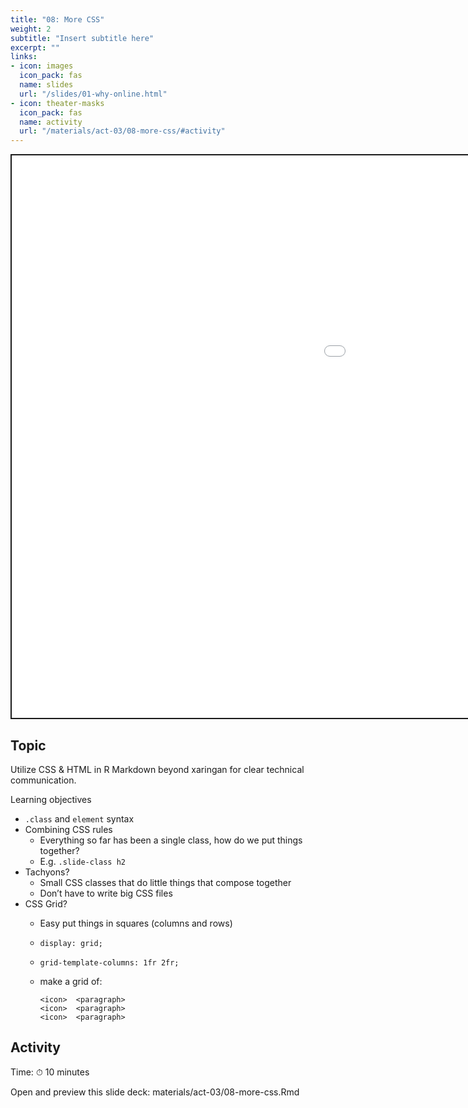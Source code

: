 ```yaml
---
title: "08: More CSS"
weight: 2
subtitle: "Insert subtitle here"
excerpt: ""
links:
- icon: images
  icon_pack: fas
  name: slides
  url: "/slides/01-why-online.html"
- icon: theater-masks
  icon_pack: fas
  name: activity
  url: "/materials/act-03/08-more-css/#activity"
---
```


<script src="{{< blogdown/postref >}}index_files/clipboard/clipboard.min.js"></script>
<link href="{{< blogdown/postref >}}index_files/xaringanExtra-clipboard/xaringanExtra-clipboard.css" rel="stylesheet" />
<script src="{{< blogdown/postref >}}index_files/xaringanExtra-clipboard/xaringanExtra-clipboard.js"></script>
<script>window.xaringanExtraClipboard(null, {"button":"Copy Code","success":"Copied!","error":"Press Ctrl+C to Copy"})</script>
<script src="{{< blogdown/postref >}}index_files/fitvids/fitvids.min.js"></script>
<div class="shareagain" style="min-width:300px;margin:1em auto;">
<iframe src="/slides/03-why-r.html" width="1600" height="900" style="border:2px solid currentColor;" loading="lazy" allowfullscreen></iframe>
<script>fitvids('.shareagain', {players: 'iframe'});</script>
</div>

## Topic

Utilize CSS & HTML in R Markdown beyond xaringan for clear technical communication.

Learning objectives

-   `.class` and `element` syntax
-   Combining CSS rules
    -   Everything so far has been a single class, how do we put things together?
    -   E.g. `.slide-class h2`
-   Tachyons?
    -   Small CSS classes that do little things that compose together
    -   Don’t have to write big CSS files
-   CSS Grid?
    -   Easy put things in squares (columns and rows)

    -   `display: grid;`

    -   `grid-template-columns: 1fr 2fr;`

    -   make a grid of:

            <icon>  <paragraph>
            <icon>  <paragraph>
            <icon>  <paragraph>

## Activity

Time: ⏱ 10 minutes

Open and preview this slide deck: materials/act-03/08-more-css.Rmd
